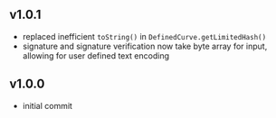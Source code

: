 ## v1.0.1
* replaced inefficient `toString()` in `DefinedCurve.getLimitedHash()`
* signature and signature verification now take byte array for input, allowing for user defined text encoding

## v1.0.0
* initial commit